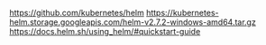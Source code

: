 
https://github.com/kubernetes/helm
https://kubernetes-helm.storage.googleapis.com/helm-v2.7.2-windows-amd64.tar.gz
https://docs.helm.sh/using_helm/#quickstart-guide